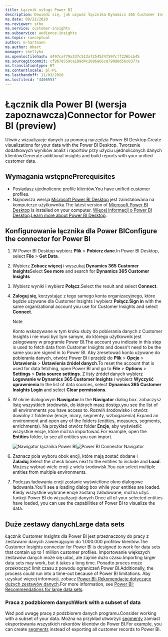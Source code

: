 ```yaml
---
title: Łącznik usługi Power BI
description: Dowiedz się, jak używać łącznika Dynamics 365 Customer Insights w Power BI.
ms.date: 09/21/2020
ms.reviewer: sthe
ms.service: customer-insights
ms.subservice: audience-insights
ms.topic: conceptual
author: m-hartmann
ms.author: mhart
manager: shellyha
ms.openlocfilehash: d497ca779a337c512a7254524f597cff226bcb45
ms.sourcegitcommit: cf9b78559ca189d4c2086a66c879098d56c0377a
ms.translationtype: HT
ms.contentlocale: pl-PL
ms.lasthandoff: 11/03/2020
ms.locfileid: "4406553"
---
```

# <a name="connector-for-power-bi-preview"></a><span data-ttu-id="9b50f-103">Łącznik dla Power BI (wersja zapoznawcza)</span><span class="sxs-lookup"><span data-stu-id="9b50f-103">Connector for Power BI (preview)</span></span>

<span data-ttu-id="9b50f-104">Utwórz wizualizacje danych za pomocą narzędzia Power BI Desktop.</span><span class="sxs-lookup"><span data-stu-id="9b50f-104">Create visualizations for your data with the Power BI Desktop.</span></span> <span data-ttu-id="9b50f-105">Tworzenie dodatkowych wyników analiz i raportów przy użyciu ujednoliconych danych klientów.</span><span class="sxs-lookup"><span data-stu-id="9b50f-105">Generate additional insights and build reports with your unified customer data.</span></span>

## <a name="prerequisites"></a><span data-ttu-id="9b50f-106">Wymagania wstępne</span><span class="sxs-lookup"><span data-stu-id="9b50f-106">Prerequisites</span></span>

- <span data-ttu-id="9b50f-107">Posiadasz ujednolicone profile klientów.</span><span class="sxs-lookup"><span data-stu-id="9b50f-107">You have unified customer profiles.</span></span>
- <span data-ttu-id="9b50f-108">Najnowsza wersja [Microsoft Power BI Desktop](https://powerbi.microsoft.com/desktop/) jest zainstalowana na komputerze użytkownika.</span><span class="sxs-lookup"><span data-stu-id="9b50f-108">The latest version of [Microsoft Power BI Desktop](https://powerbi.microsoft.com/desktop/) is installed on your computer.</span></span> <span data-ttu-id="9b50f-109">[Więcej informacji o Power BI Desktop](https://docs.microsoft.com/power-bi/desktop-what-is-desktop).</span><span class="sxs-lookup"><span data-stu-id="9b50f-109">[Learn more about Power BI Desktop](https://docs.microsoft.com/power-bi/desktop-what-is-desktop).</span></span>

## <a name="configure-the-connector-for-power-bi"></a><span data-ttu-id="9b50f-110">Konfigurowanie łącznika dla Power BI</span><span class="sxs-lookup"><span data-stu-id="9b50f-110">Configure the connector for Power BI</span></span>

1. <span data-ttu-id="9b50f-111">W Power BI Desktop wybierz **Plik** > **Pobierz dane**.</span><span class="sxs-lookup"><span data-stu-id="9b50f-111">In Power BI Desktop, select **File** > **Get Data**.</span></span>

1. <span data-ttu-id="9b50f-112">Wybierz **Zobacz więcej** i wyszukaj **Dynamics 365 Customer Insights**</span><span class="sxs-lookup"><span data-stu-id="9b50f-112">Select **See more** and search for **Dynamics 365 Customer Insights**</span></span>

1. <span data-ttu-id="9b50f-113">Wybierz wyniki i wybierz **Połącz**.</span><span class="sxs-lookup"><span data-stu-id="9b50f-113">Select the result and select **Connect**.</span></span>

1. <span data-ttu-id="9b50f-114">**Zaloguj się**, korzystając z tego samego konta organizacyjnego, które będzie używane dla Customer Insights i wybierz **Połącz**.</span><span class="sxs-lookup"><span data-stu-id="9b50f-114">**Sign in** with the same organizational account you use for Customer Insights and select **Connect**.</span></span>
   > [!NOTE]
   > <span data-ttu-id="9b50f-115">Konto wskazywane w tym kroku służy do pobierania danych z Customer Insights i nie musi być tym samym, do którego użytkownik jest zalogowany w programie Power BI.</span><span class="sxs-lookup"><span data-stu-id="9b50f-115">The account you indicate in this step is used to fetch data from Customer Insights and doesn't need to be the same you are signed in to Power BI.</span></span> <span data-ttu-id="9b50f-116">Aby zresetować konto używane do pobierania danych, otwórz Power BI i przejdź do **Plik** > **Opcje** > **Ustawienia** > **Ustawienia źródeł danych**.</span><span class="sxs-lookup"><span data-stu-id="9b50f-116">To reset the account that is used for data fetching, open Power BI and go to **File** > **Options** > **Settings** > **Data source settings**.</span></span> <span data-ttu-id="9b50f-117">Z listy źródeł danych wybierz **Logowanie w Dynamics 365 Customer Insights** i wybierz **Wyczyść uprawnienia**.</span><span class="sxs-lookup"><span data-stu-id="9b50f-117">In the list of data sources, select **Dynamics 365 Customer Insights Login** and select **Clear permissions**.</span></span>  

1. <span data-ttu-id="9b50f-118">W oknie dialogowym **Nawigator**.</span><span class="sxs-lookup"><span data-stu-id="9b50f-118">In the **Navigator** dialog box.</span></span> <span data-ttu-id="9b50f-119">zobaczysz listę wszystkich środowisk, do których masz dostęp.</span><span class="sxs-lookup"><span data-stu-id="9b50f-119">you see the list of all environments you have access to.</span></span> <span data-ttu-id="9b50f-120">Rozwiń środowisko i otwórz dowolny z folderów (encje, miary, segmenty, wzbogacenia).</span><span class="sxs-lookup"><span data-stu-id="9b50f-120">Expand an environment and open any of the folders (entities, measures, segments, enrichments).</span></span> <span data-ttu-id="9b50f-121">Na przykład otwórz folder **Encje**, aby wyświetlić wszystkie encje, które można importować.</span><span class="sxs-lookup"><span data-stu-id="9b50f-121">For example, open the **Entities** folder, to see all entities you can import.</span></span>

   <span data-ttu-id="9b50f-122">![Nawigator łącznika Power BI](media/power-bi-navigator.png "Nawigator łącznika Power BI")</span><span class="sxs-lookup"><span data-stu-id="9b50f-122">![Power BI Connector Navigator](media/power-bi-navigator.png "Power BI Connector Navigator")</span></span>

1. <span data-ttu-id="9b50f-123">Zaznacz pola wyboru obok encji, które mają zostać dodane i **Załaduj**.</span><span class="sxs-lookup"><span data-stu-id="9b50f-123">Select the check boxes next to the entities to include and **Load**.</span></span> <span data-ttu-id="9b50f-124">Możesz wybrać wiele encji z wielu środowisk.</span><span class="sxs-lookup"><span data-stu-id="9b50f-124">You can select multiple entities from multiple environments.</span></span>

1. <span data-ttu-id="9b50f-125">Podczas ładowania encji zostanie wyświetlone okno dialogowe ładowania.</span><span class="sxs-lookup"><span data-stu-id="9b50f-125">You'll see a loading dialog box while your entities are loaded.</span></span> <span data-ttu-id="9b50f-126">Kiedy wszystkie wybrane encje zostaną załadowane, można użyć funkcji Power BI do wizualizacji danych.</span><span class="sxs-lookup"><span data-stu-id="9b50f-126">Once all of your selected entities have loaded, you can use the capabilities of Power BI to visualize the data.</span></span>

## <a name="large-data-sets"></a><span data-ttu-id="9b50f-127">Duże zestawy danych</span><span class="sxs-lookup"><span data-stu-id="9b50f-127">Large data sets</span></span>

<span data-ttu-id="9b50f-128">Łącznik Customer Insights dla Power BI jest przeznaczony do pracy z zestawami danych zawierającymi do 1.000.000 profilów klientów.</span><span class="sxs-lookup"><span data-stu-id="9b50f-128">The Customer Insights connector for Power BI is designed to work for data sets that contain up to 1 million customer profiles.</span></span> <span data-ttu-id="9b50f-129">Importowanie większych zestawów danych może się udać, ale zajmie dużo czasu.</span><span class="sxs-lookup"><span data-stu-id="9b50f-129">Importing larger data sets may work, but it takes a long time.</span></span> <span data-ttu-id="9b50f-130">Ponadto proces może przekroczyć limit czasu z powodu ograniczeń Power BI.</span><span class="sxs-lookup"><span data-stu-id="9b50f-130">Additionally, the process could run into a time-out because of Power BI limitations.</span></span> <span data-ttu-id="9b50f-131">Aby uzyskać więcej informacji, zobacz [Power BI: Rekomendacje dotyczące dużych zestawów danych](https://docs.microsoft.com/power-bi/admin/service-premium-what-is#large-datasets).</span><span class="sxs-lookup"><span data-stu-id="9b50f-131">For more information, see [Power BI: Recommendations for large data sets](https://docs.microsoft.com/power-bi/admin/service-premium-what-is#large-datasets).</span></span> 

### <a name="work-with-a-subset-of-data"></a><span data-ttu-id="9b50f-132">Praca z podzbiorem danych</span><span class="sxs-lookup"><span data-stu-id="9b50f-132">Work with a subset of data</span></span>

<span data-ttu-id="9b50f-133">Weź pod uwagę pracę z podzbiorem danych programu.</span><span class="sxs-lookup"><span data-stu-id="9b50f-133">Consider working with a subset of your data.</span></span> <span data-ttu-id="9b50f-134">Można na przykład utworzyć [segmenty](segments.md) zamiast eksportowania wszystkich rekordów klientów do Power BI.</span><span class="sxs-lookup"><span data-stu-id="9b50f-134">For example, you can create [segments](segments.md) instead of exporting all customer records to Power BI.</span></span>
